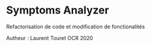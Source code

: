 # Symptoms Analyzer

Refactorisation de code et modification de fonctionalités

Autheur : Laurent Touret OCR 2020
